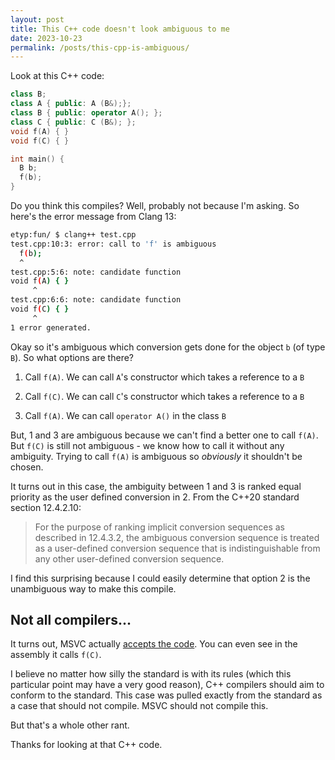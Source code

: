 ```yaml
---
layout: post
title: This C++ code doesn't look ambiguous to me
date: 2023-10-23
permalink: /posts/this-cpp-is-ambiguous/
---
```


Look at this C++ code:

``` cpp
class B;
class A { public: A (B&);};
class B { public: operator A(); };
class C { public: C (B&); };
void f(A) { }
void f(C) { }

int main() {
  B b;
  f(b);
}
```

Do you think this compiles? Well, probably not because I'm asking. So here's the error message from Clang 13:

``` bash
etyp:fun/ $ clang++ test.cpp
test.cpp:10:3: error: call to 'f' is ambiguous
  f(b);
  ^
test.cpp:5:6: note: candidate function
void f(A) { }
     ^
test.cpp:6:6: note: candidate function
void f(C) { }
     ^
1 error generated.
```

Okay so it's ambiguous which conversion gets done for the object `b` (of type `B`). So what options are there?

1) Call `f(A)`. We can call `A`'s constructor which takes a reference to a `B`

2) Call `f(C)`. We can call `C`'s constructor which takes a reference to a `B`

3) Call `f(A)`. We can call `operator A()` in the class `B`

But, 1 and 3 are ambiguous because we can't find a better one to call `f(A)`. But `f(C)` is still not ambiguous - we know how to call it without any ambiguity. Trying to call `f(A)` is ambiguous so *obviously* it shouldn't be chosen.

It turns out in this case, the ambiguity between 1 and 3 is ranked equal priority as the user defined conversion in 2. From the C++20 standard section 12.4.2.10:

> For the purpose of ranking implicit conversion sequences as described in 12.4.3.2, the ambiguous conversion sequence is treated as a user-defined conversion sequence that is indistinguishable from any other user-defined conversion sequence.

I find this surprising because I could easily determine that option 2 is the unambiguous way to make this compile.

## Not all compilers...

It turns out, MSVC actually [accepts the code](https://godbolt.org/#g:!((g:!((g:!((h:codeEditor,i:(filename:'1',fontScale:14,fontUsePx:'0',j:1,lang:c%2B%2B,selection:(endColumn:1,endLineNumber:12,positionColumn:1,positionLineNumber:12,selectionStartColumn:1,selectionStartLineNumber:1,startColumn:1,startLineNumber:1),source:'class+B%3B%0Aclass+A+%7B+public:+A+(B%26)%3B%7D%3B%0Aclass+B+%7B+public:+operator+A()%3B+%7D%3B%0Aclass+C+%7B+public:+C+(B%26)%3B+%7D%3B%0Avoid+f(A)+%7B+%7D%0Avoid+f(C)+%7B+%7D%0A%0Aint+main()+%7B%0A++B+b%3B%0A++f(b)%3B%0A%7D%0A'),l:'5',n:'0',o:'C%2B%2B+source+%231',t:'0')),k:33.333333333333336,l:'4',n:'0',o:'',s:0,t:'0'),(g:!((h:compiler,i:(compiler:vcpp_v19_37_x64,deviceViewOpen:'1',filters:(b:'0',binary:'1',binaryObject:'1',commentOnly:'0',debugCalls:'1',demangle:'0',directives:'0',execute:'1',intel:'0',libraryCode:'0',trim:'1'),flagsViewOpen:'1',fontScale:14,fontUsePx:'0',j:1,lang:c%2B%2B,libs:!(),options:'',overrides:!(),selection:(endColumn:1,endLineNumber:1,positionColumn:1,positionLineNumber:1,selectionStartColumn:1,selectionStartLineNumber:1,startColumn:1,startLineNumber:1),source:1),l:'5',n:'0',o:'+x64+msvc+v19.37+(Editor+%231)',t:'0')),k:33.333333333333336,l:'4',n:'0',o:'',s:0,t:'0'),(g:!((h:output,i:(compilerName:'x86-64+gcc+13.1',editorid:1,fontScale:14,fontUsePx:'0',j:1,wrap:'1'),l:'5',n:'0',o:'Output+of+x64+msvc+v19.37+(Compiler+%231)',t:'0')),k:33.33333333333333,l:'4',n:'0',o:'',s:0,t:'0')),l:'2',n:'0',o:'',t:'0')),version:4). You can even see in the assembly it calls `f(C)`.

I believe no matter how silly the standard is with its rules (which this particular point may have a very good reason), C++ compilers should aim to conform to the standard. This case was pulled exactly from the standard as a case that should not compile. MSVC should not compile this.

But that's a whole other rant.

Thanks for looking at that C++ code.
